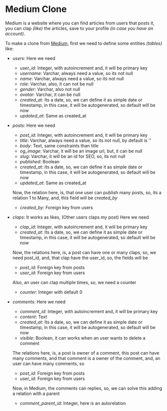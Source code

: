 # Medium Clone

Medium is a website where you can find articles from users that posts it, you can clap _(like)_ the articles, save to your profile _(in case you have an account)_.

To make a clone from [Medium](https://medium.com/), first we need to define some entities _(tables)_ like:

- _users_: Here we need

  - _user_id_: Integer, with autoincrement and, it will be primary key
  - _username_: Varchar, always need a value, so its not null
  - _name_: Varchar, always need a value, so its not null
  - _role_: Varchar, also, it can not be null
  - _gender_: Varchar, also not null
  - _avatar_: Varchar, it can be null
  - _created_at_: Its a date, so, we can define it as simple date or timestamp, in this case, it will be autogenerated, so default will be now
  - _updated_at_: Same as created_at

- _posts_: Here we need

  - _post_id_: Integer, with autoincrement and, it will be primary key
  - _title_: Varchar, always need a value, so its not null, by default is ''
  - _body_: Text, same constraints than title
  - _og_image_: Varchar, it will be an image url, but, it can be null
  - _slug_: Varchar, it will be an id for SEO, so, its not null
  - _published_: Boolean
  - _created_at_: Its a date, so, we can define it as simple date or timestamp, in this case, it will be autogenerated, so default will be now
  - _updated_at_: Same as created_at

  Now, the relation here, is, that one user can publish many posts, so, its a relation 1 to Many, and, this field will be _created_by_

  - _created_by_: Foreign key from users

- _claps_: It works as likes, (Other users claps my post) Here we need

  - _clap_id_: Integer, with autoincrement and, it will be primary key
  - _created_at_: Its a date, so, we can define it as simple date or timestamp, in this case, it will be autogenerated, so default will be now

  Now, the relations here, is, a post can have one or many claps, so, we need post_id, and, that clap have the user_id, so, the fields will be

  - _post_id_: Foreign key from posts
  - _user_id_: Foreign key from users

  Also, an user can clap multiple times, so, we need a counter

  - _counter_: Integer with default 0

- _comments_: Here we need

  - _comment_id_: Integer, with autoincrement and, it will be primary key
  - _content_: Text
  - _created_at_: Its a date, so, we can define it as simple date or timestamp, in this case, it will be autogenerated, so default will be now
  - _visible_: Boolean, it can works when an user wants to delete a comment

  The relations here, is, a post is owner of a comment, this post can have many comments, and that comment is a owner of the comment, and, an user can have many comments, so

  - _post_id_: Foreign key from posts
  - _user_id_: Foreign key from users

  Now, in Medium, the comments can replies, so, we can solve this adding a relation with a parent

  - _comment_parent_id_: Integer, here is an autorelation
